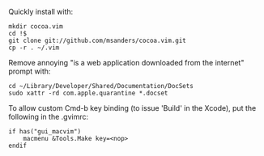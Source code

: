 Quickly install with:

	mkdir cocoa.vim
	cd !$
	git clone git://github.com/msanders/cocoa.vim.git
	cp -r . ~/.vim

Remove annoying "is a web application downloaded from the internet" prompt with:

	cd ~/Library/Developer/Shared/Documentation/DocSets
	sudo xattr -rd com.apple.quarantine *.docset

To allow custom Cmd-b key binding (to issue 'Build' in the Xcode), put the following in the .gvimrc:

	if has("gui_macvim")
		macmenu &Tools.Make key=<nop>
	endif
